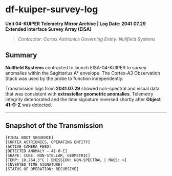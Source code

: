 # df-kuiper-survey-log

 **Unit 04-KUIPER** **Telemetry Mirror Archive | Log Date: 2041.07.29** **Extended Interface Survey Array (EISA)**

 > _Contractor: Cortex Astrionics_ _Governing Entity: Nullfield Systems_ 

 ## Summary

 **Nullfield Systems** contracted to launch EISA-04-KUIPER to survey anomalies within the Sagittarius A* envelope.  The Cortex-A3 Observation Stack was used by the probe to function independently.

 Transmission logs from **2041.07.29** showed non-spectral and visual data that was consistent with **extrastellar geometric anomalies**.  Telemetry integrity deteriorated and the time signature reversed shortly after **Object 41-Θ-Σ** was detected.

 ---

 ## Snapshot of the Transmission

 ```log
 [FINAL BOOT SEQUENCE]  
 [CORTEX ASTRIONICS, OPERATING ENTITY]  
 [ACTIVE CAMERA FEED]  
 [DETECTED ANOMALY — 41-Θ-Σ]  
 [SHAPE: CUBE, NON-STELLAR, GEOMETRIC]  
 [TEMP: 10,764.3°C | EMISSION: NON-SPECTRAL | MASS: ∞]  
 [INVERTED TIME SIGNATURE]  
 [STATUS OF OPERATION: RECURSIVE]
